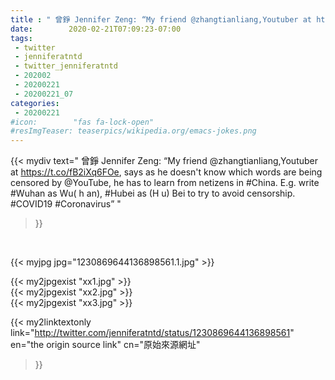 ```yaml
---
title : " 曾錚 Jennifer Zeng: “My friend @zhangtianliang,Youtuber at https://t.co/fB2iXq6FOe, says as he doesn&#39;t know which words are being censored by @YouTube, he has to learn from netizens in #China. E.g. write #Wuhan as Wu(  h  an),  #Hubei as (H  u)  Bei to try to avoid censorship. #COVID19 #Coronavirus”  "
date:        2020-02-21T07:09:23-07:00
tags:
 - twitter
 - jenniferatntd
 - twitter_jenniferatntd
 - 202002
 - 20200221
 - 20200221_07
categories:
 - 20200221
#icon:        "fas fa-lock-open"
#resImgTeaser: teaserpics/wikipedia.org/emacs-jokes.png
---
```


{{< mydiv text=" 曾錚 Jennifer Zeng: “My friend @zhangtianliang,Youtuber at https://t.co/fB2iXq6FOe, says as he doesn&#39;t know which words are being censored by @YouTube, he has to learn from netizens in #China. E.g. write #Wuhan as Wu(  h  an),  #Hubei as (H  u)  Bei to try to avoid censorship. #COVID19 #Coronavirus”  "
>}}
<br>


 {{< myjpg jpg="1230869644136898561.1.jpg" >}}<br> 

{{< my2jpgexist "xx1.jpg" >}}<br>
{{< my2jpgexist "xx2.jpg" >}}<br>
{{< my2jpgexist "xx3.jpg" >}}<br>


{{< my2linktextonly link="http://twitter.com/jenniferatntd/status/1230869644136898561"
en="the origin source link" cn="原始來源網址"
>}}


<br>

